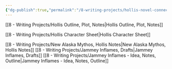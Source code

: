 ```yaml
---
{"dg-publish":true,"permalink":"/8-writing-projects/hollis-novel-connecter/"}
---
```




[[8 - Writing Projects/Hollis Outline, Plot, Notes\|Hollis Outline, Plot, Notes]] 

[[8 - Writing Projects/Hollis Character Sheet\|Hollis Character Sheet]]

[[8 - Writing Projects/New Alaska Mythos, Hollis Notes\|New Alaska Mythos, Hollis Notes]]
[[8 - Writing Projects/Jammey Inflames, Drafts\|Jammey Inflames, Drafts]] 
[[8 - Writing Projects/Jammey Inflames - Idea, Notes, Outline\|Jammey Inflames - Idea, Notes, Outline]] 

